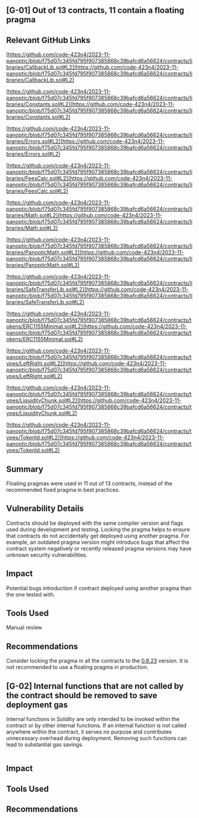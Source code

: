 ## [G-01] Out of 13 contracts, 11 contain a floating pragma
## Relevant GitHub Links
[https://github.com/code-423n4/2023-11-panoptic/blob/f75d07c345fd795f907385868c39bafcd6a56624/contracts/libraries/CallbackLib.sol#L2](https://github.com/code-423n4/2023-11-panoptic/blob/f75d07c345fd795f907385868c39bafcd6a56624/contracts/libraries/CallbackLib.sol#L2)

[https://github.com/code-423n4/2023-11-panoptic/blob/f75d07c345fd795f907385868c39bafcd6a56624/contracts/libraries/Constants.sol#L2](https://github.com/code-423n4/2023-11-panoptic/blob/f75d07c345fd795f907385868c39bafcd6a56624/contracts/libraries/Constants.sol#L2)

[https://github.com/code-423n4/2023-11-panoptic/blob/f75d07c345fd795f907385868c39bafcd6a56624/contracts/libraries/Errors.sol#L2](https://github.com/code-423n4/2023-11-panoptic/blob/f75d07c345fd795f907385868c39bafcd6a56624/contracts/libraries/Errors.sol#L2)

[https://github.com/code-423n4/2023-11-panoptic/blob/f75d07c345fd795f907385868c39bafcd6a56624/contracts/libraries/FeesCalc.sol#L2](https://github.com/code-423n4/2023-11-panoptic/blob/f75d07c345fd795f907385868c39bafcd6a56624/contracts/libraries/FeesCalc.sol#L2)

[https://github.com/code-423n4/2023-11-panoptic/blob/f75d07c345fd795f907385868c39bafcd6a56624/contracts/libraries/Math.sol#L2](https://github.com/code-423n4/2023-11-panoptic/blob/f75d07c345fd795f907385868c39bafcd6a56624/contracts/libraries/Math.sol#L2)

[https://github.com/code-423n4/2023-11-panoptic/blob/f75d07c345fd795f907385868c39bafcd6a56624/contracts/libraries/PanopticMath.sol#L2](https://github.com/code-423n4/2023-11-panoptic/blob/f75d07c345fd795f907385868c39bafcd6a56624/contracts/libraries/PanopticMath.sol#L2)

[https://github.com/code-423n4/2023-11-panoptic/blob/f75d07c345fd795f907385868c39bafcd6a56624/contracts/libraries/SafeTransferLib.sol#L2](https://github.com/code-423n4/2023-11-panoptic/blob/f75d07c345fd795f907385868c39bafcd6a56624/contracts/libraries/SafeTransferLib.sol#L2)

[https://github.com/code-423n4/2023-11-panoptic/blob/f75d07c345fd795f907385868c39bafcd6a56624/contracts/tokens/ERC1155Minimal.sol#L2](https://github.com/code-423n4/2023-11-panoptic/blob/f75d07c345fd795f907385868c39bafcd6a56624/contracts/tokens/ERC1155Minimal.sol#L2)

[https://github.com/code-423n4/2023-11-panoptic/blob/f75d07c345fd795f907385868c39bafcd6a56624/contracts/types/LeftRight.sol#L2](https://github.com/code-423n4/2023-11-panoptic/blob/f75d07c345fd795f907385868c39bafcd6a56624/contracts/types/LeftRight.sol#L2)

[https://github.com/code-423n4/2023-11-panoptic/blob/f75d07c345fd795f907385868c39bafcd6a56624/contracts/types/LiquidityChunk.sol#L2](https://github.com/code-423n4/2023-11-panoptic/blob/f75d07c345fd795f907385868c39bafcd6a56624/contracts/types/LiquidityChunk.sol#L2)

[https://github.com/code-423n4/2023-11-panoptic/blob/f75d07c345fd795f907385868c39bafcd6a56624/contracts/types/TokenId.sol#L2](https://github.com/code-423n4/2023-11-panoptic/blob/f75d07c345fd795f907385868c39bafcd6a56624/contracts/types/TokenId.sol#L2)
## Summary
Floating pragmas were used in 11 out of 13 contracts, instead of the recommended fixed pragma in best practices.
## Vulnerability Details
Contracts should be deployed with the same compiler version and flags used during development and testing. Locking the pragma helps to ensure that contracts do not accidentally get deployed using another pragma. For example, an outdated pragma version might introduce bugs that affect the contract system negatively or recently released pragma versions may have unknown security vulnerabilities.
## Impact
Potential bugs introduction if contract deployed using another pragma than the one tested with.
## Tools Used
Manual review
## Recommendations
Consider locking the pragma in all the contracts to the [0.8.23](https://soliditylang.org/blog/2023/11/08/solidity-0.8.23-release-announcement/) version. It is not recommended to use a floating pragma in production.
## [G-02] Internal functions that are not called by the contract should be removed to save deployment gas
Internal functions in Solidity are only intended to be invoked within the contract or by other internal functions. If an internal function is not called anywhere within the contract, it serves no purpose and contributes unnecessary overhead during deployment. Removing such functions can lead to substantial gas savings.
````solidity

````
## Impact

## Tools Used

## Recommendations
